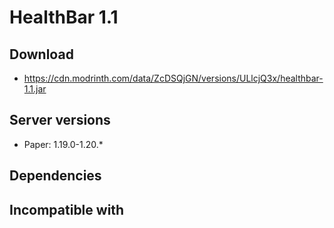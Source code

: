 # HealthBar 1.1

## Download
- https://cdn.modrinth.com/data/ZcDSQjGN/versions/ULlcjQ3x/healthbar-1.1.jar

## Server versions

- Paper: 1.19.0-1.20.*

## Dependencies

## Incompatible with